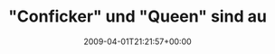 ---
retweeted: false
source: <a href="http://twitter.com" rel="nofollow">Twitter Web Client</a>
entities:
  hashtags:
  - text: rp09
    indices:
    - '88'
    - '93'
  symbols: []
  user_mentions: []
  urls: []
display_text_range:
- '0'
- '115'
favorite_count: '0'
id_str: '1434176465'
truncated: false
retweet_count: '0'
id: '1434176465'
created_at: Wed Apr 01 21:21:57 +0000 2009
favorited: false
full_text: '"Conficker" und "Queen" sind auf http://search.twitter.com ''trending''.
  Peinlich für die #rp09. Strengt euch mal an!'
lang: de
tags:
- rp09
- pesos:twitter
date: '2009-04-01T21:21:57+00:00'
src: https://twitter.com/bascht/status/1434176465
original_url: https://twitter.com/bascht/status/1434176465
type: twitter_tweet
text: '"Conficker" und "Queen" sind auf http://search.twitter.com ''trending''. Peinlich
  für die #rp09. Strengt euch mal an!'
title: '"Conficker" und "Queen" sind au'

---